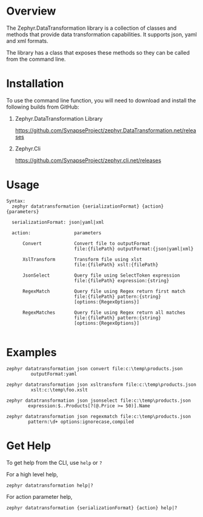 ﻿# Overview

The Zephyr.DataTransformation library is a collection of classes and methods that provide data transformation capabilities. It supports json, yaml and xml formats. 

The library has a class that exposes these methods so they can be called from  the command line. 

# Installation

To use the command line function, you will need to download and install the following builds from GitHub:

1. Zephyr.DataTransformation Library

    <a href="https://github.com/SynapseProject/zephyr.DataTransformation.net/releases" target="_blank">https://github.com/SynapseProject/zephyr.DataTransformation.net/releases</a>
    
2. Zephyr.Cli

    <a href="https://github.com/SynapseProject/zephyr.cli.net/releases" target="_blank">https://github.com/SynapseProject/zephyr.cli.net/releases</a>

# Usage

```dos
Syntax:
  zephyr datatransformation {serializationFormat} {action} {parameters}

  serializationFormat: json|yaml|xml

  action:                parameters

      Convert            Convert file to outputFormat
                         file:{filePath} outputFormat:{json|yaml|xml}

      XslTransform       Transform file using xlst
                         file:{filePath} xslt:{filePath}

      JsonSelect         Query file using SelectToken expression
                         file:{filePath} expression:{string}

      RegexMatch         Query file using Regex return first match
                         file:{filePath} pattern:{string}
                         [options:{RegexOptions}]

      RegexMatches       Query file using Regex return all matches
                         file:{filePath} pattern:{string}
                         [options:{RegexOptions}]
     
```

# Examples

```dos
zephyr datatransformation json convert file:c:\temp\products.json
         outputFormat:yaml

zephyr datatransformation json xsltransform file:c:\temp\products.json
         xslt:c:\temp\foo.xslt

zephyr datatransformation json jsonselect file:c:\temp\products.json
        expression:$..Products[?(@.Price >= 50)].Name

zephyr datatransformation json regexmatch file:c:\temp\products.json
        pattern:\d+ options:ignorecase,compiled
```
# Get Help
To get help from the CLI, use `help` or `?`

For a high level help,
```
zephyr datatransformation help|?
```
For action parameter help,
```
zephyr datatransformation {serializationFormat} {action} help|?
```  